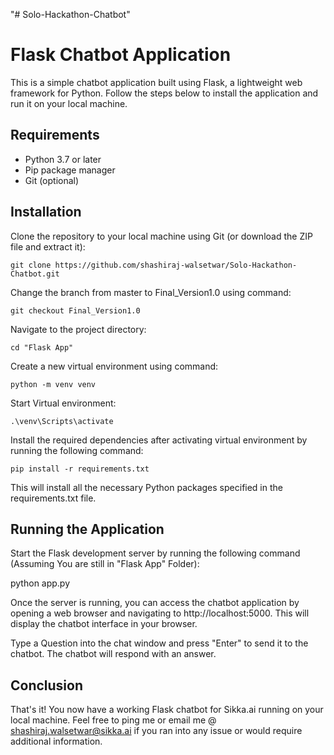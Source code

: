 "# Solo-Hackathon-Chatbot" 

# Flask Chatbot Application
This is a simple chatbot application built using Flask, a lightweight web framework for Python. Follow the steps below to install the application and run it on your local machine.

## Requirements
* Python 3.7 or later
* Pip package manager
* Git (optional)

## Installation
Clone the repository to your local machine using Git (or download the ZIP file and extract it):

    git clone https://github.com/shashiraj-walsetwar/Solo-Hackathon-Chatbot.git

Change the branch from master to Final_Version1.0 using command:

    git checkout Final_Version1.0

Navigate to the project directory:

    cd "Flask App"

Create a new virtual environment using command:

    python -m venv venv
    
Start Virtual environment:

    .\venv\Scripts\activate

Install the required dependencies after activating virtual environment by running the following command:

    pip install -r requirements.txt

This will install all the necessary Python packages specified in the requirements.txt file.

## Running the Application

Start the Flask development server by running the following command (Assuming You are still in "Flask App" Folder):

python app.py

Once the server is running, you can access the chatbot application by opening a web browser and navigating to http://localhost:5000. This will display the chatbot interface in your browser.

Type a Question into the chat window and press "Enter" to send it to the chatbot. The chatbot will respond with an answer.

## Conclusion

That's it! You now have a working Flask chatbot for Sikka.ai running on your local machine. Feel free to ping me or email me @ shashiraj.walsetwar@sikka.ai if you ran into any issue or would require additional information.